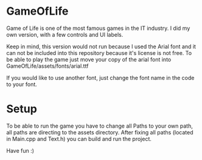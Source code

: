 # GameOfLife

Game of Life is one of the most famous games in the IT industry. I did my own version, with a few controls and UI labels.

Keep in mind, this version would not run because I used the Arial font and it can not be included into this repository because it's license is not free.
To be able to play the game just move your copy of the arial font into GameOfLife/assets/fonts/arial.ttf

If you would like to use another font, just change the font name in the code to your font.

# Setup

To be able to run the game you have to change all Paths to your own path, all paths are directing to the assets directory.
After fixing all paths (located in Main.cpp and Text.h) you can build and run the project.

Have fun :)